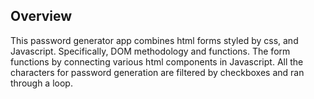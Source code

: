 ## Overview

This password generator app combines html forms styled by css, and Javascript. Specifically, DOM methodology and functions. The form functions by connecting various html components in Javascript. All the characters for password generation are filtered by checkboxes and ran through a loop. 
